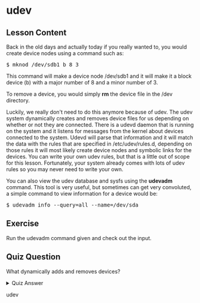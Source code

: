 # udev

## Lesson Content

Back in the old days and actually today if you really wanted to, you would create device nodes using a command such as: 

<pre>$ mknod /dev/sdb1 b 8 3</pre>

This command will make a device node /dev/sdb1 and it will make it a block device (b) with a major number of 8 and a minor number of 3.

To remove a device, you would simply <b>rm</b> the device file in the /dev directory. 

Luckily, we really don't need to do this anymore because of udev. The udev system dynamically creates and removes device files for us depending on whether or not they are connected. There is a udevd daemon that is running on the system and it listens for messages from the kernel about devices connected to the system. Udevd will parse that information and it will match the data with the rules that are specified in /etc/udev/rules.d, depending on those rules it will most likely create device nodes and symbolic links for the devices. You can write your own udev rules, but that is a little out of scope for this lesson. Fortunately, your system already comes with lots of udev rules so you may never need to write your own.

You can also view the udev database and sysfs using the <b>udevadm</b> command. This tool is very useful, but sometimes can get very convoluted, a simple command to view information for a device would be:

<pre>$ udevadm info --query=all --name=/dev/sda</pre>

## Exercise

Run the udevadm command given and check out the input.

## Quiz Question

What dynamically adds and removes devices? 

<details>
    <summary>Quiz Answer</summary>
</details>

udev
